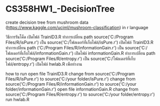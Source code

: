 # CS358HW1_-DecisionTree
create decision tree from mushroom data (https://www.kaggle.com/uciml/mushroom-classification)  in r  language

วิธีการรันโค็ด
เปิดไฟล์ TrainlD3.R ทำการเปลี่ยน path source('C:/Program Files/R/isPure.r') เป็น source('C:/โฟลเดอร์ที่เก็บไฟล์/isPure.r')
เปิดไฟล์ TrainlD3.R ทำการเปลี่ยน path ('C:/Program Files/R/informationGain.r') เป็น source('C:/โฟลเดอร์ที่เก็บไฟล์/informationGain.r')
เปิดไฟล์ informationGain.R ทำการเปลี่ยน path source('C:/Program Files/R/entropy.r') เป็น source('C:/โฟลเดอร์ที่เก็บไฟล์/entropy.r')
เปิดไฟล์ hwlab.R เพือทำงาน

how to run
open file TrainID3.R
change from source('C:/Program Files/R/isPure.r') to source('C:/your folder/isPure.r')
change from source('C:/Program Files/R/informationGain.r') to source('C:/your folder/informationGain.r')
open file informationGain.R
change from source('C:/Program Files/R/entropy.r') to source('C:/your folder/entropy.r')
run hwlab.R 
